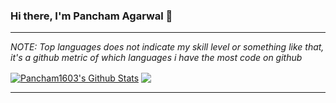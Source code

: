 ### Hi there, I'm Pancham Agarwal 👋

<!--
**Pancham1603/Pancham1603** is a ✨ _special_ ✨ repository because its `README.md` (this file) appears on your GitHub profile.

- 🌱 I’m currently learning ...Django
- 🎓 Studying PCM :/ , Computer Science and Computer programming 
- 🤔 Enthusiast in learning new frameworks 0_0
- 😄 Pronouns: ...He/Him
- ⚡ Fun fact: ...Brrrrrrrrrrr
- - 📫 How to reach me: ...[pancham1603@gmail.com](mailto:pancham1603@gmail.com)

### Connect with me:

[<img align="left" alt="Pancham | Instagram" width="22px" src="https://cdn.jsdelivr.net/npm/simple-icons@v3/icons/instagram.svg" />][instagram]
[<img align="left" alt="Pancham | E-mail" width="22px" src="https://cdn.jsdelivr.net/npm/simple-icons@v3/icons/gmail.svg" />][mail]

<br />

---

### Languages and Tools:

[<code>
<img alt="visual studio code" width="26px" src="https://img.icons8.com/fluent/240/000000/visual-studio-code-2019.png" />
</code>](https://code.visualstudio.com/)
[<code>
<img alt="python" width="26px" src="https://img.icons8.com/color/240/000000/python.png">
</code>](https://www.python.org/)
[<code>
<img alt="html5" width="26px" src="https://img.icons8.com/color/240/000000/html-5.png">
</code>](https://developer.mozilla.org/en-US/docs/Web/HTML)
[<code>
<img alt="MySQL" width="26px" src="https://raw.githubusercontent.com/github/explore/80688e429a7d4ef2fca1e82350fe8e3517d3494d/topics/mysql/mysql.png">
</code>](https://dev.mysql.com/)
[<code>
<img alt="Git" width="26px" src="https://img.icons8.com/color/240/000000/git.png">
</code>](https://git-scm.com/)
[<code>
<img alt="github" width="26px" src="https://img.icons8.com/ios-glyphs/240/000000/github.png">
</code>](https://github.com/)
[<code>
<img alt="terminal" width="26px" src="https://raw.githubusercontent.com/github/explore/80688e429a7d4ef2fca1e82350fe8e3517d3494d/topics/terminal/terminal.png">
</code>](https://docs.microsoft.com/en-us/windows/terminal/)
<br />
[<code>
<img alt="windows" width="26px" src="https://img.icons8.com/color/240/000000/windows-10.png">
</code>](https://www.microsoft.com/en-us/windows)
[<code>
<img alt="macos" width="26px" src="https://img.icons8.com/officel/160/000000/mac-logo.png">
</code>](https://developer.apple.com/macos/)

### Dev Community

<!-- DEVTO:START -->
<!-- DEVTO:END -->

---

_NOTE: Top languages does not indicate my skill level or something like that, it's a github metric of which languages i have the most code on github_

<a href="https://github.com/Pancham1603">
<img align="center" alt="Pancham1603's Github Stats" src="https://github-readme-stats.codestackr.vercel.app/api?username=Pancham1603&show_icons=true&hide_border=true&count_private=true&include_all_commits=true&theme=radical" /></a>
<a href="https://github.com/Pancham1603">
  <img align="center" src="https://github-readme-stats.anuraghazra1.vercel.app/api/top-langs/?username=Pancham1603&layout=compact&theme=radical" />
</a>

---

[instagram]: https://www.instagram.com/pancham_16
[mail]:mailto:pancham1603@gmail.com
